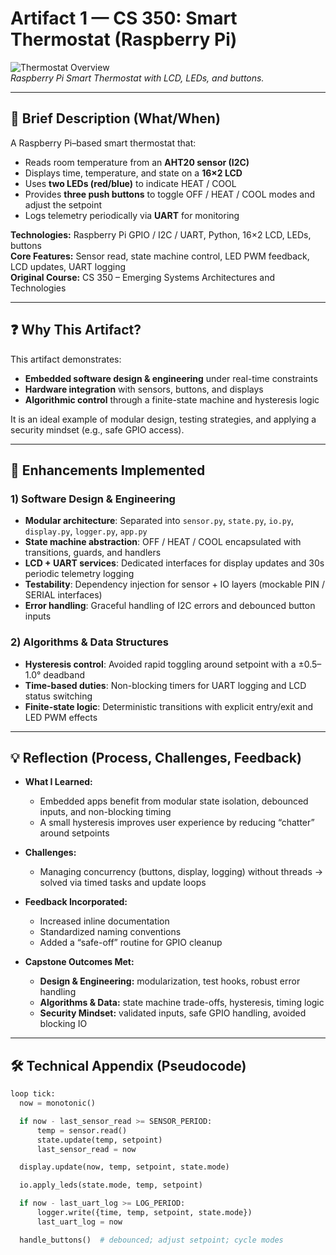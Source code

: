 # Artifact 1 — CS 350: Smart Thermostat (Raspberry Pi)

![Thermostat Overview](assets/thermostat-overview.jpg)  
*Raspberry Pi Smart Thermostat with LCD, LEDs, and buttons.*

---

## 📌 Brief Description (What/When)
A Raspberry Pi–based smart thermostat that:  
- Reads room temperature from an **AHT20 sensor (I2C)**  
- Displays time, temperature, and state on a **16×2 LCD**  
- Uses **two LEDs (red/blue)** to indicate HEAT / COOL  
- Provides **three push buttons** to toggle OFF / HEAT / COOL modes and adjust the setpoint  
- Logs telemetry periodically via **UART** for monitoring  

**Technologies:** Raspberry Pi GPIO / I2C / UART, Python, 16×2 LCD, LEDs, buttons  
**Core Features:** Sensor read, state machine control, LED PWM feedback, LCD updates, UART logging  
**Original Course:** CS 350 – Emerging Systems Architectures and Technologies  

---

## ❓ Why This Artifact?
This artifact demonstrates:  
- **Embedded software design & engineering** under real-time constraints  
- **Hardware integration** with sensors, buttons, and displays  
- **Algorithmic control** through a finite-state machine and hysteresis logic  

It is an ideal example of modular design, testing strategies, and applying a security mindset (e.g., safe GPIO access).  

---

## 🔧 Enhancements Implemented

### 1) Software Design & Engineering
- **Modular architecture**: Separated into `sensor.py`, `state.py`, `io.py`, `display.py`, `logger.py`, `app.py`  
- **State machine abstraction**: OFF / HEAT / COOL encapsulated with transitions, guards, and handlers  
- **LCD + UART services**: Dedicated interfaces for display updates and 30s periodic telemetry logging  
- **Testability**: Dependency injection for sensor + IO layers (mockable PIN / SERIAL interfaces)  
- **Error handling**: Graceful handling of I2C errors and debounced button inputs  

### 2) Algorithms & Data Structures
- **Hysteresis control**: Avoided rapid toggling around setpoint with a ±0.5–1.0° deadband  
- **Time-based duties**: Non-blocking timers for UART logging and LCD status switching  
- **Finite-state logic**: Deterministic transitions with explicit entry/exit and LED PWM effects  

---

## 💡 Reflection (Process, Challenges, Feedback)

- **What I Learned:**  
  - Embedded apps benefit from modular state isolation, debounced inputs, and non-blocking timing  
  - A small hysteresis improves user experience by reducing “chatter” around setpoints  

- **Challenges:**  
  - Managing concurrency (buttons, display, logging) without threads → solved via timed tasks and update loops  

- **Feedback Incorporated:**  
  - Increased inline documentation  
  - Standardized naming conventions  
  - Added a “safe-off” routine for GPIO cleanup  

- **Capstone Outcomes Met:**  
  - **Design & Engineering:** modularization, test hooks, robust error handling  
  - **Algorithms & Data:** state machine trade-offs, hysteresis, timing logic  
  - **Security Mindset:** validated inputs, safe GPIO handling, avoided blocking IO  

---

## 🛠️ Technical Appendix (Pseudocode)

```python
loop tick:
  now = monotonic()

  if now - last_sensor_read >= SENSOR_PERIOD:
      temp = sensor.read()
      state.update(temp, setpoint)
      last_sensor_read = now

  display.update(now, temp, setpoint, state.mode)

  io.apply_leds(state.mode, temp, setpoint)

  if now - last_uart_log >= LOG_PERIOD:
      logger.write({time, temp, setpoint, state.mode})
      last_uart_log = now

  handle_buttons()  # debounced; adjust setpoint; cycle modes
